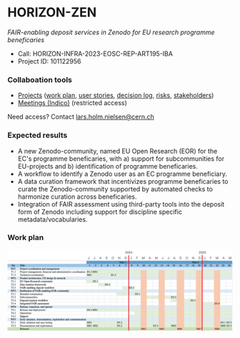 # HORIZON-ZEN

*FAIR-enabling deposit services in Zenodo for EU research programme beneficaries*

- Call: HORIZON-INFRA-2023-EOSC-REP-ART195-IBA
- Project ID: 101122956

### Collaboation tools

- [Projects](https://github.com/zenodo/horizon-zen/projects?query=is%3Aopen) ([work plan](https://github.com/orgs/zenodo/projects/33), [user stories](https://github.com/orgs/zenodo/projects/38), [decision log](https://github.com/orgs/zenodo/projects/34), [risks](https://github.com/orgs/zenodo/projects/36), [stakeholders](https://github.com/orgs/zenodo/projects/37)) 
- [Meetings (Indico)](https://indico.cern.ch/category/17009/) (restricted access)

Need access? Contact [lars.holm.nielsen@cern.ch](mailto:lars.holm.nielsen@cern.ch)

### Expected results

- A new Zenodo-community, named EU Open Research (EOR) for the EC's programme beneficaries, with a) support for subcommunities for EU-projects and b) identification of programme beneficaries.
- A workflow to identify a Zenodo user as an EC programme beneficiary.
- A data curation framework that incentivizes programme beneficaries to curate the Zenodo-community supported by automated checks to harmonize curation across beneficaries.
- Integration of FAIR assessment using third-party tools into the deposit form of Zenodo including support for discipline specific metadata/vocabularies.

### Work plan

![Work plan](work-plan.png)
